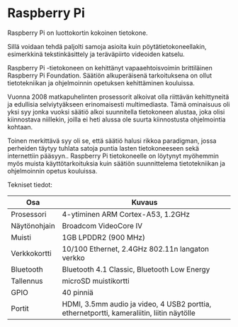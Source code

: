 # Raspberry Pi

Raspberry Pi on luottokortin kokoinen tietokone.

Sillä voidaan tehdä paljolti samoja asioita kuin pöytätietokoneellakin, esimerkkinä tekstinkäsittely ja teräväpiirto videoiden katselu.

Raspberry Pi -tietokoneen on kehittänyt vapaaehtoisvoimin brittiläinen Raspberry Pi
Foundation. Säätiön alkuperäisenä tarkoituksena on ollut tietotekniikan ja ohjelmoinnin opetuksen
kehittäminen kouluissa.

Vuonna 2008 matkapuhelinten prosessorit alkoivat olla riittävän kehittyneitä ja edullisia selviytyäkseen erinomaisesti multimediasta. Tämä ominaisuus oli yksi syy jonka vuoksi säätiö alkoi suunnitella tietokoneen alustaa, joka olisi kiinnostava niillekin, joilla ei heti alussa ole suurta kiinnostusta ohjelmointia kohtaan.

Toinen merkittävä syy oli se, että säätiö halusi rikkoa paradigman, jossa perheiden täytyy tuhlata satoja puntia lasten tietokoneeseen sekä internettiin pääsyyn..
Raspberry Pi tietokoneelle on löytynyt myöhemmin myös muista käyttötarkoituksia kuin säätiön suunnittelema tietotekniikan ja ohjelmoinnin opetus kouluissa.

Tekniset tiedot:

Osa  |  Kuvaus
--|--
Prosessori    |  4-ytiminen ARM Cortex-A53, 1.2GHz
Näytönohjain  |  Broadcom VideoCore IV
Muisti        |  1GB LPDDR2 (900 MHz)
Verkkokortti  |  10/100 Ethernet, 2.4GHz 802.11n langaton verkko
Bluetooth     |  Bluetooth 4.1 Classic, Bluetooth Low Energy
Tallennus     |  microSD muistikortti
GPIO          |  40 pinniä
Portit        |  HDMI, 3.5mm audio ja video, 4 USB2 porttia, ethernetportti, kameraliitin, liitin näytölle
